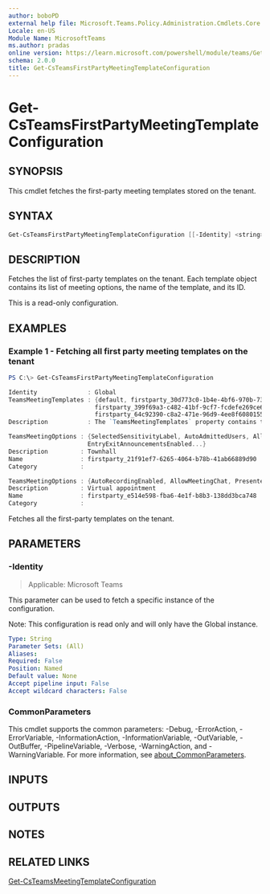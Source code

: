 ```yaml
---
author: boboPD
external help file: Microsoft.Teams.Policy.Administration.Cmdlets.Core.dll-Help.xml
Locale: en-US
Module Name: MicrosoftTeams
ms.author: pradas
online version: https://learn.microsoft.com/powershell/module/teams/Get-CsTeamsFirstPartyMeetingTemplateConfiguration
schema: 2.0.0
title: Get-CsTeamsFirstPartyMeetingTemplateConfiguration
---
```


# Get-CsTeamsFirstPartyMeetingTemplateConfiguration

## SYNOPSIS
This cmdlet fetches the first-party meeting templates stored on the tenant.

## SYNTAX

```powershell
Get-CsTeamsFirstPartyMeetingTemplateConfiguration [[-Identity] <string>] [<CommonParameters>]
```

## DESCRIPTION
Fetches the list of first-party templates on the tenant. Each template object contains its list of meeting options, the name of the template, and its ID.

This is a read-only configuration.

## EXAMPLES

### Example 1 - Fetching all first party meeting templates on the tenant

```powershell
PS C:\> Get-CsTeamsFirstPartyMeetingTemplateConfiguration

Identity              : Global
TeamsMeetingTemplates : {default, firstparty_30d773c0-1b4e-4bf6-970b-73f544c054bb,
                        firstparty_399f69a3-c482-41bf-9cf7-fcdefe269ce6,
                        firstparty_64c92390-c8a2-471e-96d9-4ee8f6080155...}
Description           : The `TeamsMeetingTemplates` property contains the meeting template details:

TeamsMeetingOptions : {SelectedSensitivityLabel, AutoAdmittedUsers, AllowPstnUsersToBypassLobby,
                      EntryExitAnnouncementsEnabled...}
Description         : Townhall
Name                : firstparty_21f91ef7-6265-4064-b78b-41ab66889d90
Category            :

TeamsMeetingOptions : {AutoRecordingEnabled, AllowMeetingChat, PresenterOption}
Description         : Virtual appointment
Name                : firstparty_e514e598-fba6-4e1f-b8b3-138dd3bca748
Category            :
```

Fetches all the first-party templates on the tenant.

## PARAMETERS

### -Identity

> Applicable: Microsoft Teams

This parameter can be used to fetch a specific instance of the configuration.

Note: This configuration is read only and will only have the Global instance.

```yaml
Type: String
Parameter Sets: (All)
Aliases:
Required: False
Position: Named
Default value: None
Accept pipeline input: False
Accept wildcard characters: False
```

### CommonParameters
This cmdlet supports the common parameters: -Debug, -ErrorAction, -ErrorVariable, -InformationAction, -InformationVariable, -OutVariable, -OutBuffer, -PipelineVariable, -Verbose, -WarningAction, and -WarningVariable. For more information, see [about_CommonParameters](https://go.microsoft.com/fwlink/?LinkID=113216).

## INPUTS

## OUTPUTS

## NOTES

## RELATED LINKS
[Get-CsTeamsMeetingTemplateConfiguration](https://learn.microsoft.com/powershell/module/teams/get-csteamsmeetingtemplateconfiguration)

